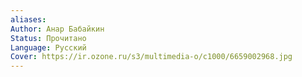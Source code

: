 ```yaml
---
aliases: 
Author: Анар Бабайкин
Status: Прочитано
Language: Русский
Cover: https://ir.ozone.ru/s3/multimedia-o/c1000/6659002968.jpg
---
```

